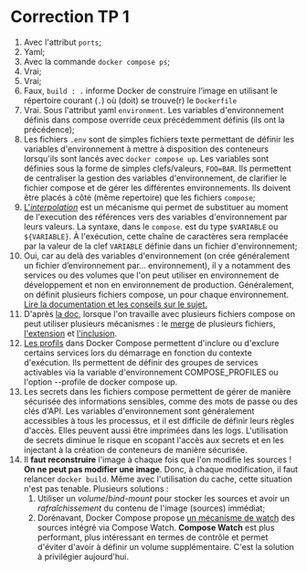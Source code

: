 # Correction TP 1

1. Avec l'attribut `ports`;
2. Yaml;
3. Avec la commande `docker compose ps`;
4. Vrai;
5. Vrai;
6. Faux, `build : .` informe Docker de construire l’image en utilisant le répertoire courant (`.`) où (doit) se trouve(r) le `Dockerfile`
7. Vrai. Sous l'attribut yaml `environment`. Les variables d'environnement définis dans compose override ceux précédemment définis (ils ont la précédence);
8. Les fichiers `.env` sont de simples fichiers texte permettant de définir les variables d'environnement à mettre à disposition des conteneurs lorsqu'ils sont lancés avec `docker compose up`. Les variables sont définies sous la forme de simples clefs/valeurs, `FOO=BAR`. Ils permettent de centraliser la gestion des variables d'environnement, de clarifier le fichier compose et de gérer les différentes environnements. Ils doivent être placés à côté (même repertoire) que les fichiers `compose`;
9. [L'*interpolation*](https://docs.docker.com/compose/environment-variables/env-file/#interpolation) est un mécanisme qui permet de substituer au moment de l'execution des références vers des variables d'environnement par leurs valeurs. La syntaxe, dans le `compose`. est du type `$VARIABLE` ou `${VARIABLE}`. À l'exécution, cette chaîne de caractères sera remplacée par la valeur de la clef `VARIABLE` définie dans un fichier d'environnement;
10. Oui, car au delà des variables d'environnement (on crée généralement un fichier d’environnement par... environnement), il y a notamment des services ou des volumes que l'on peut utiliser en environnement de développement et non en environnement de production. Généralement, on définit plusieurs fichiers compose, un pour chaque environnement. [Lire la documentation et les conseils sur le sujet.](https://docs.docker.com/compose/multiple-compose-files/)
11. D'après [la doc](https://docs.docker.com/compose/multiple-compose-files/), lorsque l'on travaille avec plusieurs fichiers compose on peut utiliser plusieurs mécanismes : le [merge](https://docs.docker.com/compose/multiple-compose-files/merge/) de plusieurs fichiers, [l'extension](https://docs.docker.com/compose/multiple-compose-files/extends/) et [l'inclusion](https://docs.docker.com/compose/multiple-compose-files/include/).
12. [Les profils](https://docs.docker.com/compose/profiles/) dans Docker Compose permettent d'inclure ou d'exclure certains services lors du démarrage en fonction du contexte d'exécution. Ils permettent de définir des groupes de services activables via la variable d'environnement COMPOSE_PROFILES ou l'option --profile de docker compose up.
13. Les secrets dans les fichiers compose permettent de gérer de manière sécurisée des informations sensibles, comme des mots de passe ou des clés d'API. Les variables d'environnement sont généralement accessibles à tous les processus, et il est difficile de définir leurs règles d'accès. Elles peuvent aussi être imprimées dans les logs. L'utilisation de secrets diminue le risque en scopant l'accès aux secrets et en les injectant à la création de conteneurs de manière sécurisée.
14. Il **faut reconstruire** l'image à chaque fois que l'on modifie les sources ! **On ne peut pas modifier une image**. Donc, à chaque modification, il faut relancer `docker build`. Même avec l'utilisation du cache, cette situation n'est pas tenable. Plusieurs solutions : 
    1.  Utiliser un *volume*/*bind-mount* pour stocker les sources et avoir un *rafraîchissement* du contenu de l'image (sources) immédiat;
    2.  Dorénavant, Docker Compose propose [un mécanisme de watch](https://docs.docker.com/compose/file-watch/) des sources intégré via Compose Watch. 
**Compose Watch** est plus performant, plus intéressant en termes de contrôle et permet d'éviter d'avoir à définir un volume supplémentaire. C'est la solution à privilégier aujourd'hui.